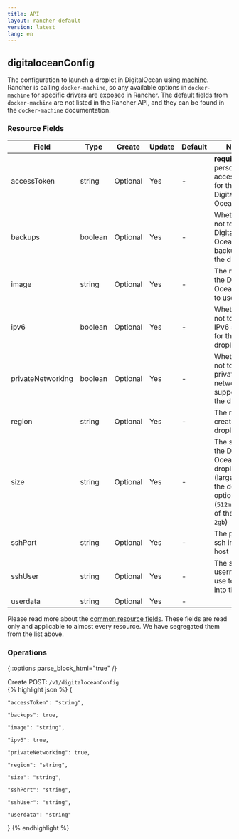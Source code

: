 ```yaml
---
title: API
layout: rancher-default
version: latest
lang: en
---
```


## digitaloceanConfig

The configuration to launch a droplet in DigitalOcean using [machine]({{site.baseurl}}/rancher/{{page.version}}/{{page.lang}}/api/api-resources/machine). Rancher is calling `docker-machine`, so any available options in `docker-machine` for specific drivers are exposed in Rancher. The default fields from `docker-machine` are not listed in the Rancher API, and they can be found in the `docker-machine` documentation.

### Resource Fields

Field | Type | Create | Update | Default | Notes
---|---|---|---|---|---
accessToken | string | Optional | Yes | - | <strong>required</strong>Your personal access token for the Digital Ocean API
backups | boolean | Optional | Yes | - | Whether or not to enable Digital Oceans backups for the droplet
image | string | Optional | Yes | - | The name of the Digital Ocean image to use
ipv6 | boolean | Optional | Yes | - | Whether or not to enable IPv6 support for the droplet
privateNetworking | boolean | Optional | Yes | - | Whether or not to enable private networking support for the droplet
region | string | Optional | Yes | - | The region to create the droplet in
size | string | Optional | Yes | - | The size of the Digital Ocean droplet (larger than the default option (`512mb`) are of the form `2gb`)
sshPort | string | Optional | Yes | - | The port to ssh into the host
sshUser | string | Optional | Yes | - | The ssh username to use to ssh into the host
userdata | string | Optional | Yes | - | 


Please read more about the [common resource fields]({{site.baseurl}}/rancher/{{page.version}}/{{page.lang}}/api/common/). 
These fields are read only and applicable to almost every resource. We have segregated them from the list above.


### Operations
{::options parse_block_html="true" /}



<div class="action">
<span class="header">
Create
<span class="headerright">POST:  <code>/v1/digitaloceanConfig</code></span></span>
<div class="action-contents">
{% highlight json %} 
{

	"accessToken": "string",

	"backups": true,

	"image": "string",

	"ipv6": true,

	"privateNetworking": true,

	"region": "string",

	"size": "string",

	"sshPort": "string",

	"sshUser": "string",

	"userdata": "string"

} 
{% endhighlight %}
</div>
</div>










